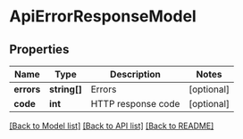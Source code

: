 # ApiErrorResponseModel

## Properties
Name | Type | Description | Notes
------------ | ------------- | ------------- | -------------
**errors** | **string[]** | Errors | [optional] 
**code** | **int** | HTTP response code | [optional] 

[[Back to Model list]](../README.md#documentation-for-models) [[Back to API list]](../README.md#documentation-for-api-endpoints) [[Back to README]](../README.md)


